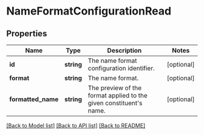 # NameFormatConfigurationRead

## Properties
Name | Type | Description | Notes
------------ | ------------- | ------------- | -------------
**id** | **string** | The name format configuration identifier. | [optional] 
**format** | **string** | The name format. | [optional] 
**formatted_name** | **string** | The preview of the format applied to the given constituent&#x27;s name. | [optional] 

[[Back to Model list]](../../README.md#documentation-for-models) [[Back to API list]](../../README.md#documentation-for-api-endpoints) [[Back to README]](../../README.md)

